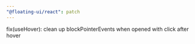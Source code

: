 ```yaml
---
"@floating-ui/react": patch
---
```


fix(useHover): clean up blockPointerEvents when opened with click after hover
